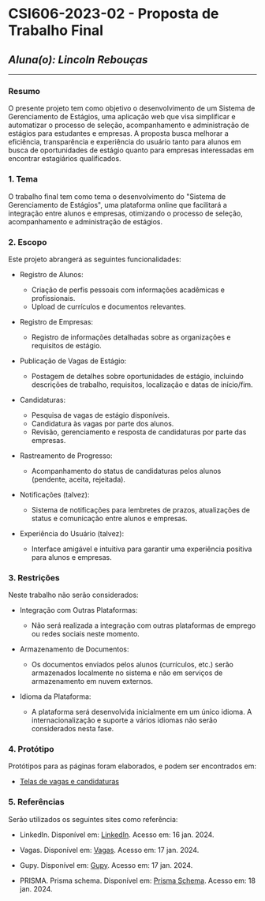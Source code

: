 # **CSI606-2023-02 - Proposta de Trabalho Final**

## *Aluna(o): Lincoln Rebouças*

--------------

<!-- Descrever um resumo sobre o trabalho. -->

### Resumo

  O presente projeto tem como objetivo o desenvolvimento de um Sistema de Gerenciamento de Estágios, uma aplicação web que visa simplificar e automatizar o processo de seleção, acompanhamento e administração de estágios para estudantes e empresas. A proposta busca melhorar a eficiência, transparência e experiência do usuário tanto para alunos em busca de oportunidades de estágio quanto para empresas interessadas em encontrar estagiários qualificados.

<!-- Apresentar o tema. -->
### 1. Tema

  O trabalho final tem como tema o desenvolvimento do "Sistema de Gerenciamento de Estágios", uma plataforma online que facilitará a integração entre alunos e empresas, otimizando o processo de seleção, acompanhamento e administração de estágios.

<!-- Descrever e limitar o escopo da aplicação. -->
### 2. Escopo

  Este projeto abrangerá as seguintes funcionalidades:

- Registro de Alunos:
  - Criação de perfis pessoais com informações acadêmicas e profissionais.
  - Upload de currículos e documentos relevantes.

- Registro de Empresas:
  - Registro de informações detalhadas sobre as organizações e requisitos de estágio.

- Publicação de Vagas de Estágio:
  - Postagem de detalhes sobre oportunidades de estágio, incluindo descrições de trabalho, requisitos, localização e datas de início/fim.

- Candidaturas:
  - Pesquisa de vagas de estágio disponíveis.
  - Candidatura às vagas por parte dos alunos.
  - Revisão, gerenciamento e resposta de candidaturas por parte das empresas.

- Rastreamento de Progresso:
  - Acompanhamento do status de candidaturas pelos alunos (pendente, aceita, rejeitada).

- Notificações (talvez):
  - Sistema de notificações para lembretes de prazos, atualizações de status e comunicação entre alunos e empresas.

- Experiência do Usuário (talvez):
  - Interface amigável e intuitiva para garantir uma experiência positiva para alunos e empresas.

<!-- Apresentar restrições de funcionalidades e de escopo. -->
### 3. Restrições

  Neste trabalho não serão considerados:

- Integração com Outras Plataformas:
  - Não será realizada a integração com outras plataformas de emprego ou redes sociais neste momento.

- Armazenamento de Documentos:
  - Os documentos enviados pelos alunos (currículos, etc.) serão armazenados localmente no sistema e não em serviços de armazenamento em nuvem externos.

- Idioma da Plataforma:
  - A plataforma será desenvolvida inicialmente em um único idioma. A internacionalização e suporte a vários idiomas não serão considerados nesta fase.


<!-- Construir alguns protótipos para a aplicação, disponibilizá-los no Github e descrever o que foi considerado. //-->
### 4. Protótipo

  Protótipos para as páginas foram elaborados, e podem ser encontrados em: 

- [Telas de vagas e candidaturas](./prototipo/telas.png)


### 5. Referências

Serão utilizados os seguintes sites como referência: 

- LinkedIn. Disponível em: [LinkedIn](https://www.linkedin.com/). Acesso em: 16 jan. 2024.

- Vagas. Disponível em: [Vagas](https://www.vagas.com.br/). Acesso em: 17 jan. 2024.

- Gupy. Disponível em: [Gupy](https://www.gupy.io/). Acesso em: 17 jan. 2024.

- PRISMA. Prisma schema. Disponível em: [Prisma Schema](https://www.prisma.io/docs/orm/prisma-schema/). Acesso em: 18 jan. 2024.


